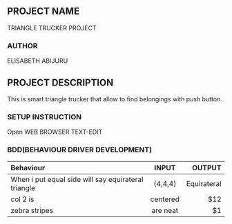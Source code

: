 ## PROJECT NAME
TRIANGLE TRUCKER PROJECT
### AUTHOR
ELISABETH ABIJURU
## PROJECT DESCRIPTION
This is smart triangle trucker that allow to find belongings with push button.
### SETUP INSTRUCTION
Open WEB BROWSER
TEXT-EDIT
### BDD(BEHAVIOUR DRIVER DEVELOPMENT)

| Behaviour  | INPUT  | OUTPUT |
| :------------ |:---------------:| -----:|
| When i put equal side will say equirateral triangle|(4,4,4)| Equirateral |
| col 2 is      | centered        |   $12 |
| zebra stripes | are neat        |    $1 |






